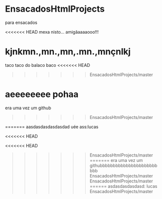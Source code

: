 # EnsacadosHtmlProjects
para ensacados

<<<<<<< HEAD
mexa nisto... amigãaaaaooo!!!


kjnkmn.,mn.,mn,.mn.,mnçnlkj
=======
taco taco do balaco baco
<<<<<<< HEAD
>>>>>>> EnsacadosHtmlProjects/master

aeeeeeeee pohaa
=======
era uma vez um github
>>>>>>> EnsacadosHtmlProjects/master

=======
aasdasdasdasdasdad  uée ass:lucas

<<<<<<< HEAD

<<<<<<< HEAD
>>>>>>> EnsacadosHtmlProjects/master
=======
era uma vez um githubbbbbbbbbbbbbbbbbbbbbbbbb
>>>>>>> EnsacadosHtmlProjects/master
>>>>>>> EnsacadosHtmlProjects/master
======
asdasdasdasdasd: lucas
>>>>>>> EnsacadosHtmlProjects/master

